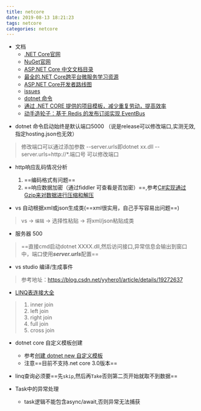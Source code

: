 ```yaml
---
title: netcore
date: 2019-08-13 18:21:23
tags: netcore
categories: netcore
---
```


- 文档
    - [.NET Core官网](https://docs.microsoft.com/zh-cn/dotnet/core/)
    - [NuGet官网](https://docs.microsoft.com/zh-cn/nuget/what-is-nuget)
    - [ASP.NET Core 中文文档目录](https://www.cnblogs.com/dotNETCoreSG/p/aspnetcore-index.html)
    - [最全的.NET Core跨平台微服务学习资源](https://www.cnblogs.com/jackyfei/p/9955108.html)
    - [ASP.NET Core开发者路线图](https://github.com/MoienTajik/AspNetCore-Developer-Roadmap/blob/master/ReadMe.zh-Hans.md)
    - [issues](https://github.com/aspnet/AspNetCore/issues)
    - [dotnet 命令](https://docs.microsoft.com/zh-cn/dotnet/core/tools/dotnet?tabs=netcore21)
    - [通过 .NET CORE 提供的项目模板，减少重复劳动，提高效率](https://www.jianshu.com/p/180365ab2107?utm_campaign=hugo&utm_medium=reader_share&utm_content=note&utm_source=weixin-friends)
    - [动手造轮子：基于 Redis 的发布订阅实现 EventBus](https://www.jianshu.com/p/fd6732fcee37?utm_campaign=hugo&utm_medium=reader_share&utm_content=note&utm_source=weixin-friends)
<!--more-->
- dotnet 命令启动始终是默认端口5000 （说是release可以修改端口,实测无效,指定hosting.json也无效）
> 修改端口可以通过添加参数 --server.urls即dotnet xx.dll --server.urls=http://*.端口号
可以修改端口
- http响应乱码情况分析
    1. ==编码格式有问题==
    2. ==响应数据加密（通过fiddler 可查看是否加密）==,参考[C#实现通过Gzip来对数据进行压缩和解压](https://www.cnblogs.com/frankyou/p/5910074.html)
    
- vs 自动根据xml或json生成类(==xml很实用，自己手写容易出问题==)
> vs -> `编辑` -> 选择性粘贴 -> 将xml/json粘贴成类  
- 服务器 500
> ==直接cmd启动dotnet  XXXX.dll,然后访问接口,异常信息会输出到窗口中，端口使用***server.urls***配置==

- vs studio 编译/生成事件      
> 参考地址：https://blog.csdn.net/yyhero1/article/details/19272637

- [LINQ表连接大全](https://www.cnblogs.com/shenqiboy/p/3260105.html)
> 1. inner join 
> 2. left join
> 3. right join
> 4. full join
> 5. cross join

- dotnet core 自定义模板创建
    - 参考[创建 dotnet new 自定义模板](https://docs.microsoft.com/zh-cn/dotnet/core/tutorials/create-custom-template)
    - 注意==目前不支持.net core 3.0版本==
- linq查询必须要==先`skip`,然后再`Take`否则第二页开始就取不到数据==

- Task中的异常处理
    -  task逻辑不能包含async/await,否则异常无法捕获